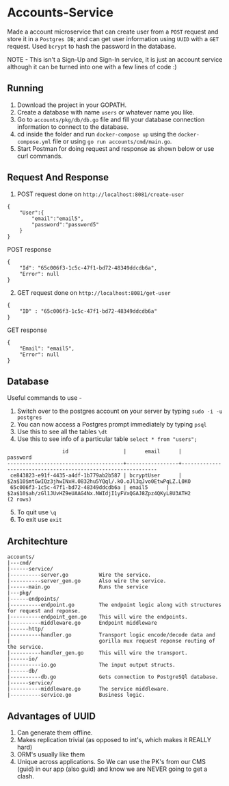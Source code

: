 # Accounts-Service

Made a account microservice that can create user from a `POST` request and store it in a `Postgres DB`; and can get user information using `UUID` with a `GET` request. Used `bcrypt` to hash the password in the database.

NOTE - This isn't a Sign-Up and Sign-In service, it is just an account service although it can be turned into one with a few lines of code :)

## Running

1. Download the project in your GOPATH.
2. Create a database with name `users` or whatever name you like.
3. Go to `accounts/pkg/db/db.go` file and fill your database connection information to connect to the database.
4. cd inside the folder and run `docker-compose up` using the `docker-compose.yml` file or using `go run accounts/cmd/main.go`.
5. Start Postman for doing request and response as shown below or use curl commands.

## Request And Response

1. POST request done on `http://localhost:8081/create-user`

```
{
	"User":{
		"email":"email5", 
		"password":"password5"
	}
}
```

POST response

```
{
    "Id": "65c006f3-1c5c-47f1-bd72-48349ddcdb6a",
    "Error": null
}
```

2. GET request done on `http://localhost:8081/get-user`

```
{
	"ID" : "65c006f3-1c5c-47f1-bd72-48349ddcdb6a"
}
```

GET response

```
{
    "Email": "email5",
    "Error": null
}
```

## Database

 Useful commands to use -
 1. Switch over to the postgres account on your server by typing `sudo -i -u postgres`
 2. You can now access a Postgres prompt immediately by typing `psql`
 3. Use this to see all the tables `\dt`
 4. Use this to see info of a particular table `select * from "users";`
 
```
                  id                  |      email      |                           password                           
--------------------------------------+-----------------+--------------------------------------------------------------
 ce843823-e91f-4435-a4df-1b779ab2b587 | bcryptUser      | $2a$10$mtGwIQz3jhwINxH.0832hu5YQql/.kO.oJl3qJvo0EtwPqLZ.L0KO
 65c006f3-1c5c-47f1-bd72-48349ddcdb6a | email5     	| $2a$10$ah/zGl1JUvHZ9eUAAG4Nx.NWIdjI1yFVxQGAJ8Zpz4QKyL8U3ATH2
(2 rows)

```

5. To quit use `\q`
6. To exit use `exit`

## Architechture

```
accounts/  
|---cmd/  
|------service/  
|----------server.go          Wire the service.  
|----------server_gen.go      Also wire the service.  
|------main.go                Runs the service  
|---pkg/  
|------endpoints/  
|----------endpoint.go        The endpoint logic along with structures for request and reponse.  
|----------endpoint_gen.go    This will wire the endpoints.  
|----------middleware.go      Endpoint middleware  
|------http/  
|----------handler.go         Transport logic encode/decode data and  
|                             gorilla mux request reponse routing of the service.  
|----------handler_gen.go     This will wire the transport.  
|------io/  
|----------io.go              The input output structs.  
|------db/  
|----------db.go              Gets connection to PostgreSQl database.  
|------service/  
|----------middleware.go      The service middleware.  
|----------service.go         Business logic.
```

## Advantages of UUID

1. Can generate them offline.
2. Makes replication trivial (as opposed to int's, which makes it REALLY hard)
3. ORM's usually like them
4. Unique across applications. So We can use the PK's from our CMS (guid) in our app (also guid) and know we are NEVER going to get a clash.
